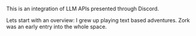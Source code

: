 This is an integration of LLM APIs presented through Discord.

Lets start with an overview:  I grew up playing text based adventures. Zork was an early entry into the whole space.
